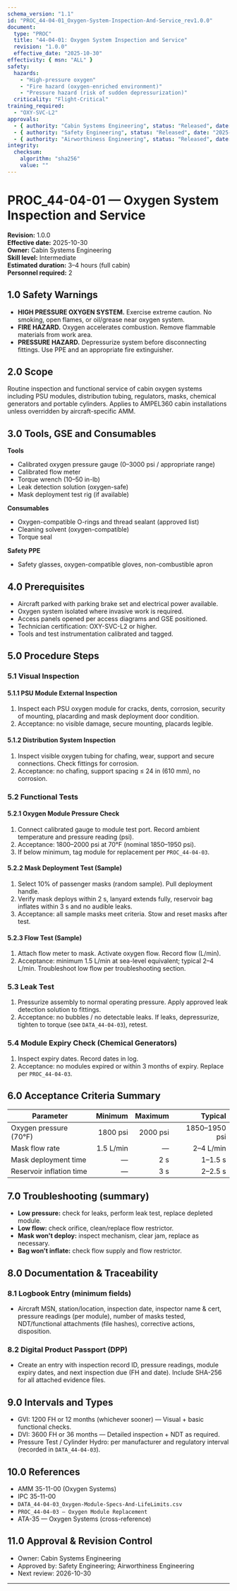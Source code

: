 ```yaml
---
schema_version: "1.1"
id: "PROC_44-04-01_Oxygen-System-Inspection-And-Service_rev1.0.0"
document:
  type: "PROC"
  title: "44-04-01: Oxygen System Inspection and Service"
  revision: "1.0.0"
  effective_date: "2025-10-30"
effectivity: { msn: "ALL" }
safety:
  hazards:
    - "High-pressure oxygen"
    - "Fire hazard (oxygen-enriched environment)"
    - "Pressure hazard (risk of sudden depressurization)"
  criticality: "Flight-Critical"
training_required:
  - "OXY-SVC-L2"
approvals:
  - { authority: "Cabin Systems Engineering", status: "Released", date: "2025-10-30" }
  - { authority: "Safety Engineering", status: "Released", date: "2025-10-30" }
  - { authority: "Airworthiness Engineering", status: "Released", date: "2025-10-30" }
integrity:
  checksum:
    algorithm: "sha256"
    value: ""
---
```

# PROC_44-04-01 — Oxygen System Inspection and Service
**Revision:** 1.0.0  
**Effective date:** 2025-10-30  
**Owner:** Cabin Systems Engineering  
**Skill level:** Intermediate  
**Estimated duration:** 3–4 hours (full cabin)  
**Personnel required:** 2

## 1.0 Safety Warnings
- **HIGH PRESSURE OXYGEN SYSTEM.** Exercise extreme caution. No smoking, open flames, or oil/grease near oxygen system.  
- **FIRE HAZARD.** Oxygen accelerates combustion. Remove flammable materials from work area.  
- **PRESSURE HAZARD.** Depressurize system before disconnecting fittings. Use PPE and an appropriate fire extinguisher.

## 2.0 Scope
Routine inspection and functional service of cabin oxygen systems including PSU modules, distribution tubing, regulators, masks, chemical generators and portable cylinders. Applies to AMPEL360 cabin installations unless overridden by aircraft-specific AMM.

## 3.0 Tools, GSE and Consumables
**Tools**
- Calibrated oxygen pressure gauge (0–3000 psi / appropriate range)
- Calibrated flow meter
- Torque wrench (10–50 in-lb)
- Leak detection solution (oxygen-safe)
- Mask deployment test rig (if available)

**Consumables**
- Oxygen-compatible O-rings and thread sealant (approved list)
- Cleaning solvent (oxygen-compatible)
- Torque seal

**Safety PPE**
- Safety glasses, oxygen-compatible gloves, non-combustible apron

## 4.0 Prerequisites
- Aircraft parked with parking brake set and electrical power available.  
- Oxygen system isolated where invasive work is required.  
- Access panels opened per access diagrams and GSE positioned.  
- Technician certification: OXY-SVC-L2 or higher.  
- Tools and test instrumentation calibrated and tagged.

## 5.0 Procedure Steps

### 5.1 Visual Inspection
#### 5.1.1 PSU Module External Inspection
1. Inspect each PSU oxygen module for cracks, dents, corrosion, security of mounting, placarding and mask deployment door condition.  
2. Acceptance: no visible damage, secure mounting, placards legible.

#### 5.1.2 Distribution System Inspection
1. Inspect visible oxygen tubing for chafing, wear, support and secure connections. Check fittings for corrosion.  
2. Acceptance: no chafing, support spacing ≤ 24 in (610 mm), no corrosion.

### 5.2 Functional Tests
#### 5.2.1 Oxygen Module Pressure Check
1. Connect calibrated gauge to module test port. Record ambient temperature and pressure reading (psi).  
2. Acceptance: 1800–2000 psi at 70°F (nominal 1850–1950 psi).  
3. If below minimum, tag module for replacement per `PROC_44-04-03`.

#### 5.2.2 Mask Deployment Test (Sample)
1. Select 10% of passenger masks (random sample). Pull deployment handle.  
2. Verify mask deploys within 2 s, lanyard extends fully, reservoir bag inflates within 3 s and no audible leaks.  
3. Acceptance: all sample masks meet criteria. Stow and reset masks after test.

#### 5.2.3 Flow Test (Sample)
1. Attach flow meter to mask. Activate oxygen flow. Record flow (L/min).  
2. Acceptance: minimum 1.5 L/min at sea-level equivalent; typical 2–4 L/min. Troubleshoot low flow per troubleshooting section.

### 5.3 Leak Test
1. Pressurize assembly to normal operating pressure. Apply approved leak detection solution to fittings.  
2. Acceptance: no bubbles / no detectable leaks. If leaks, depressurize, tighten to torque (see `DATA_44-04-03`), retest.

### 5.4 Module Expiry Check (Chemical Generators)
1. Inspect expiry dates. Record dates in log.  
2. Acceptance: no modules expired or within 3 months of expiry. Replace per `PROC_44-04-03`.

## 6.0 Acceptance Criteria Summary
| Parameter | Minimum | Maximum | Typical |
|-----------|---------:|--------:|--------:|
| Oxygen pressure (70°F) | 1800 psi | 2000 psi | 1850–1950 psi |
| Mask flow rate | 1.5 L/min | — | 2–4 L/min |
| Mask deployment time | — | 2 s | 1–1.5 s |
| Reservoir inflation time | — | 3 s | 2–2.5 s |

## 7.0 Troubleshooting (summary)
- **Low pressure:** check for leaks, perform leak test, replace depleted module.  
- **Low flow:** check orifice, clean/replace flow restrictor.  
- **Mask won't deploy:** inspect mechanism, clear jam, replace as necessary.  
- **Bag won't inflate:** check flow supply and flow restrictor.

## 8.0 Documentation & Traceability
### 8.1 Logbook Entry (minimum fields)
- Aircraft MSN, station/location, inspection date, inspector name & cert, pressure readings (per module), number of masks tested, NDT/functional attachments (file hashes), corrective actions, disposition.

### 8.2 Digital Product Passport (DPP)
- Create an entry with inspection record ID, pressure readings, module expiry dates, and next inspection due (FH and date). Include SHA-256 for all attached evidence files.

## 9.0 Intervals and Types
- GVI: 1200 FH or 12 months (whichever sooner) — Visual + basic functional checks.  
- DVI: 3600 FH or 36 months — Detailed inspection + NDT as required.  
- Pressure Test / Cylinder Hydro: per manufacturer and regulatory interval (recorded in `DATA_44-04-03`).

## 10.0 References
- AMM 35-11-00 (Oxygen Systems)  
- IPC 35-11-00  
- `DATA_44-04-03_Oxygen-Module-Specs-And-LifeLimits.csv`  
- `PROC_44-04-03 — Oxygen Module Replacement`  
- ATA-35 — Oxygen Systems (cross-reference)

## 11.0 Approval & Revision Control
- Owner: Cabin Systems Engineering  
- Approved by: Safety Engineering; Airworthiness Engineering  
- Next review: 2026-10-30

---

